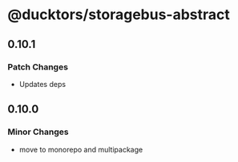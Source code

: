 # @ducktors/storagebus-abstract

## 0.10.1

### Patch Changes

- Updates deps

## 0.10.0

### Minor Changes

- move to monorepo and multipackage
